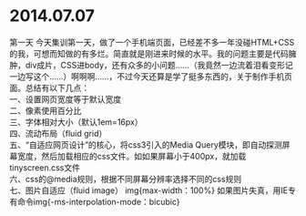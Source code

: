 2014.07.07
======
第一天
  今天集训第一天，做了一个手机端页面，已经差不多一年没碰HTML+CSS的我，可想而知做的有多烂。简直就是刚进来时候的水平。我的问题主要是代码臃肿，div成片，CSS进body，还有众多的小问题……（我竟然一边流着泪看变形记一边写这个……）啊啊啊……，不过今天还算是学了挺多东西的，关于制作手机页面。总结有以下几点：  
  一、设置网页宽度等于默认宽度<mate name="viewport" content="width=device-width,inital-scale=1"/>  
  二、像素使用百分比  
  三、字体相对大小（默认1em=16px）  
  四、流动布局（fluid grid）  
  五、“自适应网页设计”的核心，将css3引入的Media Query模块，即自动探测屏幕宽度，然后加载相应的css文件。如<link rel="stylesheet" type="text/css" meta="screen and(max-device-width:400px)" href="tinyscreen.css"/>如果屏幕小于400px，就加载tinyscreen.css文件  
  六、css的@media规则，根据不同屏幕分辨率选择不同的css规则   
  七、图片自适应（fluid image） img{max-width：100%} 如果图片失真，用IE专有命令img{-ms-interpolation-mode：bicubic}
  
